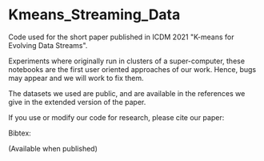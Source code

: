 # Kmeans_Streaming_Data
Code used for the short paper published in ICDM 2021 "K-means for Evolving Data Streams".

Experiments where originally run in clusters of a super-computer, these notebooks are the first user oriented approaches of our work. Hence, bugs may appear and we will work to fix them.

The datasets we used are public, and are available in the references we give in the extended version of the paper.

If you use or modify our code for research, please cite our paper:

Bibtex: 

(Available when published)
